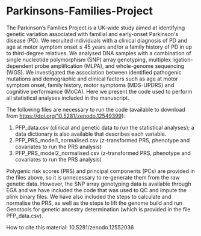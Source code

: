 # Parkinsons-Families-Project

The Parkinson’s Families Project is a UK-wide study aimed at identifying genetic variation associated with familial and early-onset Parkinson's disease (PD). We recruited individuals with a clinical diagnosis of PD and age at motor symptom onset ≤ 45 years and/or a family history of PD in up to third-degree relatives. We analysed DNA samples with a combination of single nucleotide polymorphism (SNP) array genotyping, multiplex ligation-dependent probe amplification (MLPA), and whole-genome sequencing (WGS). We investigated the association between identified pathogenic mutations and demographic and clinical factors such as age at motor symptom onset, family history, motor symptoms (MDS-UPDRS) and cognitive performance (MoCA). Here we present the code used to perform all statistical analyses included in the manuscript.

The following files are necessary to run the code (available to download from https://doi.org/10.5281/zenodo.12549399):
1. PFP_data.csv (clinical and genetic data to run the statistical analyses); a data dictionary is also available that describes each variable.
2. PFP_PRS_model1_normalised.csv (z-transformed PRS, phenotype and covariates to run the PRS analysis)
3. PFP_PRS_model2_normalised.csv (z-transformed PRS, phenotype and covariates to run the PRS analysis)

Polygenic risk scores (PRS) and principal components (PCs) are provided in the files above, so it is unnecessary to re-generate them from the raw genetic data. However, the SNP array genotyping data is available through EGA and we have included the code that was used to QC and impute the plink binary files. We have also included the steps to calculate and normalise the PRS, as well as the steps to lift the genome build and run Genotools for genetic ancestry determination (which is provided in the file PFP_data.csv).   

How to cite this material: 10.5281/zenodo.12552036
